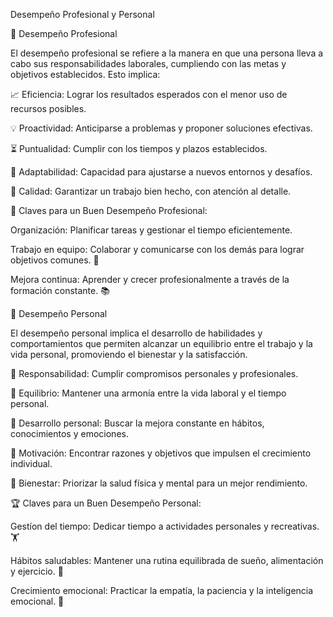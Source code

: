 Desempeño Profesional y Personal

💼 Desempeño Profesional

El desempeño profesional se refiere a la manera en que una persona lleva a cabo sus responsabilidades laborales, cumpliendo con las metas y objetivos establecidos. Esto implica:

📈 Eficiencia: Lograr los resultados esperados con el menor uso de recursos posibles.

💡 Proactividad: Anticiparse a problemas y proponer soluciones efectivas.

⏳ Puntualidad: Cumplir con los tiempos y plazos establecidos.

🔧 Adaptabilidad: Capacidad para ajustarse a nuevos entornos y desafíos.

📄 Calidad: Garantizar un trabajo bien hecho, con atención al detalle.

🌟 Claves para un Buen Desempeño Profesional:

Organización: Planificar tareas y gestionar el tiempo eficientemente.

Trabajo en equipo: Colaborar y comunicarse con los demás para lograr objetivos comunes. 🤝

Mejora continua: Aprender y crecer profesionalmente a través de la formación constante. 📚

💛 Desempeño Personal

El desempeño personal implica el desarrollo de habilidades y comportamientos que permiten alcanzar un equilibrio entre el trabajo y la vida personal, promoviendo el bienestar y la satisfacción.

🙏 Responsabilidad: Cumplir compromisos personales y profesionales.

🌿 Equilibrio: Mantener una armonía entre la vida laboral y el tiempo personal.

🌈 Desarrollo personal: Buscar la mejora constante en hábitos, conocimientos y emociones.

💯 Motivación: Encontrar razones y objetivos que impulsen el crecimiento individual.

🚶 Bienestar: Priorizar la salud física y mental para un mejor rendimiento.

🏆 Claves para un Buen Desempeño Personal:

Gestíon del tiempo: Dedicar tiempo a actividades personales y recreativas. 🏋️

Hábitos saludables: Mantener una rutina equilibrada de sueño, alimentación y ejercicio. 🍎

Crecimiento emocional: Practicar la empatía, la paciencia y la inteligencia emocional. 🤍
